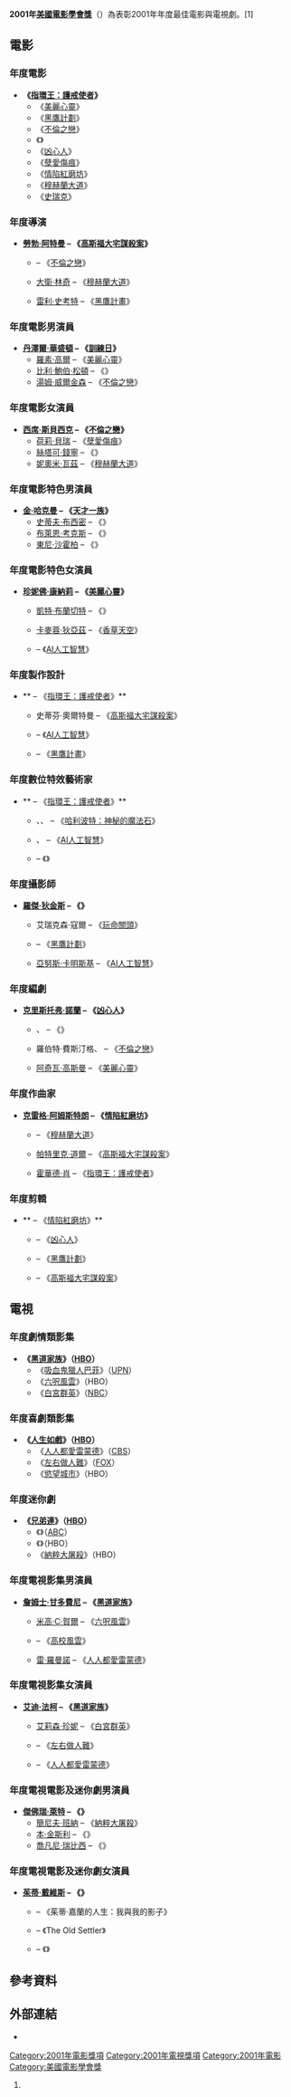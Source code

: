 **2001年[美國電影學會獎](https://zh.wikipedia.org/wiki/美國電影學會 "wikilink")**（）為表彰2001年年度最佳電影與電視劇。\[1\]

## 電影

### 年度電影

  - **《[指環王：護戒使者](https://zh.wikipedia.org/wiki/指環王：護戒使者 "wikilink")》**
      - 《[美麗心靈](https://zh.wikipedia.org/wiki/美麗心靈 "wikilink")》
      - 《[黑鷹計劃](../Page/黑鷹計劃.md "wikilink")》
      - 《[不倫之戀](https://zh.wikipedia.org/wiki/不倫之戀 "wikilink")》
      - 《》
      - 《[凶心人](../Page/凶心人.md "wikilink")》
      - 《[孽愛傷痕](../Page/孽愛傷痕.md "wikilink")》
      - 《[情陷紅磨坊](../Page/情陷紅磨坊.md "wikilink")》
      - 《[穆赫蘭大道](https://zh.wikipedia.org/wiki/穆赫蘭大道_\(電影\) "wikilink")》
      - 《[史瑞克](../Page/史瑞克.md "wikilink")》

### 年度導演

  - **[勞勃·阿特曼](../Page/勞勃·阿特曼.md "wikilink") –
    《[高斯福大宅謀殺案](../Page/高斯福大宅謀殺案.md "wikilink")》**
      - – 《[不倫之戀](https://zh.wikipedia.org/wiki/不倫之戀 "wikilink")》

      - [大衛·林奇](https://zh.wikipedia.org/wiki/大衛·林奇 "wikilink") –
        《[穆赫蘭大道](https://zh.wikipedia.org/wiki/穆赫蘭大道_\(電影\) "wikilink")》

      - [雷利·史考特](../Page/雷利·史考特.md "wikilink") –
        《[黑鷹計畫](https://zh.wikipedia.org/wiki/黑鷹計畫 "wikilink")》

### 年度電影男演員

  - **[丹澤爾·華盛頓](https://zh.wikipedia.org/wiki/丹澤爾·華盛頓 "wikilink") –
    《[訓練日](https://zh.wikipedia.org/wiki/訓練日 "wikilink")》**
      - [羅素·高爾](../Page/羅素·高爾.md "wikilink") –
        《[美麗心靈](https://zh.wikipedia.org/wiki/美麗心靈 "wikilink")》
      - [比利·鮑伯·松頓](../Page/比利·鮑伯·松頓.md "wikilink") – 《》
      - [湯姆·威爾金森](../Page/湯姆·威爾金森.md "wikilink") –
        《[不倫之戀](https://zh.wikipedia.org/wiki/不倫之戀 "wikilink")》

### 年度電影女演員

  - **[西席·斯貝西克](../Page/西席·斯貝西克.md "wikilink") –
    《[不倫之戀](https://zh.wikipedia.org/wiki/不倫之戀 "wikilink")》**
      - [荷莉·貝瑞](../Page/荷莉·貝瑞.md "wikilink") –
        《[孽愛傷痕](../Page/孽愛傷痕.md "wikilink")》
      - [絲塔可·錢寧](https://zh.wikipedia.org/wiki/絲塔可·錢寧 "wikilink") – 《》
      - [妮奧米·瓦茲](https://zh.wikipedia.org/wiki/妮奧米·瓦茲 "wikilink") –
        《[穆赫蘭大道](https://zh.wikipedia.org/wiki/穆赫蘭大道_\(電影\) "wikilink")》

### 年度電影特色男演員

  - **[金·哈克曼](../Page/金·哈克曼.md "wikilink") –
    《[天才一族](../Page/天才一族.md "wikilink")》**
      - [史蒂夫·布西密](../Page/史蒂夫·布西密.md "wikilink") – 《》
      - [布萊恩·考克斯](../Page/布萊恩·考克斯_\(演員\).md "wikilink") – 《》
      - [東尼·沙霍柏](https://zh.wikipedia.org/wiki/東尼·沙霍柏 "wikilink") – 《》

### 年度電影特色女演員

  - **[珍妮佛·康納莉](../Page/珍妮佛·康納莉.md "wikilink") –
    《[美麗心靈](https://zh.wikipedia.org/wiki/美麗心靈 "wikilink")》**
      - [凱特·布蘭切特](https://zh.wikipedia.org/wiki/凱特·布蘭切特 "wikilink") – 《》

      - [卡麥蓉·狄亞茲](../Page/卡麥蓉·狄亞茲.md "wikilink") –
        《[香草天空](../Page/香草天空.md "wikilink")》

      - –
        《[AI人工智慧](https://zh.wikipedia.org/wiki/人工智能_\(電影\) "wikilink")》

### 年度製作設計

  - ** –
    《[指環王：護戒使者](https://zh.wikipedia.org/wiki/指環王：護戒使者 "wikilink")》**
      - 史蒂芬·奧爾特曼 – 《[高斯福大宅謀殺案](../Page/高斯福大宅謀殺案.md "wikilink")》

      - –
        《[AI人工智慧](https://zh.wikipedia.org/wiki/人工智能_\(電影\) "wikilink")》

      - – 《[黑鷹計畫](https://zh.wikipedia.org/wiki/黑鷹計畫 "wikilink")》

### 年度數位特效藝術家

  - ** –
    《[指環王：護戒使者](https://zh.wikipedia.org/wiki/指環王：護戒使者 "wikilink")》**
      - 、、 – 《[哈利波特：神秘的魔法石](../Page/哈利波特：神秘的魔法石_\(電影\).md "wikilink")》

      - 、 –
        《[AI人工智慧](https://zh.wikipedia.org/wiki/人工智能_\(電影\) "wikilink")》

      - – 《》

### 年度攝影師

  - **[羅傑·狄金斯](https://zh.wikipedia.org/wiki/羅傑·狄金斯 "wikilink") – 《》**
      - 艾瑞克森·寇爾 – 《[玩命關頭](../Page/玩命關頭.md "wikilink")》

      - – 《[黑鷹計劃](../Page/黑鷹計劃.md "wikilink")》

      - [亞努斯·卡明斯基](../Page/亞努斯·卡明斯基.md "wikilink") –
        《[AI人工智慧](https://zh.wikipedia.org/wiki/人工智能_\(電影\) "wikilink")》

### 年度編劇

  - **[克里斯托弗·諾蘭](https://zh.wikipedia.org/wiki/克里斯托弗·諾蘭 "wikilink") –
    《[凶心人](../Page/凶心人.md "wikilink")》**
      - 、 – 《》

      - 羅伯特·費斯汀格、 –
        《[不倫之戀](https://zh.wikipedia.org/wiki/不倫之戀 "wikilink")》

      - [阿奇瓦·高斯曼](../Page/阿奇瓦·高斯曼.md "wikilink") –
        《[美麗心靈](https://zh.wikipedia.org/wiki/美麗心靈 "wikilink")》

### 年度作曲家

  - **[克雷格·阿姆斯特朗](../Page/克雷格·阿姆斯特朗.md "wikilink") –
    《[情陷紅磨坊](../Page/情陷紅磨坊.md "wikilink")》**
      - –
        《[穆赫蘭大道](https://zh.wikipedia.org/wiki/穆赫蘭大道_\(電影\) "wikilink")》

      - [帕特里克·道爾](https://zh.wikipedia.org/wiki/帕特里克·道爾 "wikilink") –
        《[高斯福大宅謀殺案](../Page/高斯福大宅謀殺案.md "wikilink")》

      - [霍華德·肖](https://zh.wikipedia.org/wiki/霍華德·肖 "wikilink") –
        《[指環王：護戒使者](https://zh.wikipedia.org/wiki/指環王：護戒使者 "wikilink")》

### 年度剪輯

  - ** – 《[情陷紅磨坊](../Page/情陷紅磨坊.md "wikilink")》**
      - – 《[凶心人](../Page/凶心人.md "wikilink")》

      - – 《[黑鷹計劃](../Page/黑鷹計劃.md "wikilink")》

      - – 《[高斯福大宅謀殺案](../Page/高斯福大宅謀殺案.md "wikilink")》

## 電視

### 年度劇情類影集

  - **《[黑道家族](../Page/黑道家族.md "wikilink")》（[HBO](../Page/HBO.md "wikilink")）**
      - 《[吸血鬼獵人巴菲](https://zh.wikipedia.org/wiki/吸血鬼獵人巴菲 "wikilink")》（[UPN](https://zh.wikipedia.org/wiki/聯合派拉蒙電視網 "wikilink")）
      - 《[六呎風雲](../Page/六呎風雲.md "wikilink")》（HBO）
      - 《[白宮群英](https://zh.wikipedia.org/wiki/白宮群英 "wikilink")》（[NBC](https://zh.wikipedia.org/wiki/全國廣播公司 "wikilink")）

### 年度喜劇類影集

  - **《[人生如戲](../Page/人生如戲.md "wikilink")》（[HBO](../Page/HBO.md "wikilink")）**
      - 《[人人都愛雷蒙德](https://zh.wikipedia.org/wiki/人人都愛雷蒙德 "wikilink")》（[CBS](../Page/CBS_\(電視網\).md "wikilink")）
      - 《[左右做人難](https://zh.wikipedia.org/wiki/左右做人難 "wikilink")》（[FOX](../Page/福斯廣播公司.md "wikilink")）
      - 《[慾望城市](../Page/慾望城市.md "wikilink")》（HBO）

### 年度迷你劇

  - **《[兄弟連](https://zh.wikipedia.org/wiki/兄弟連 "wikilink")》（[HBO](../Page/HBO.md "wikilink")）**
      - 《》（[ABC](https://zh.wikipedia.org/wiki/美國廣播公司 "wikilink")）
      - 《》（HBO）
      - 《[納粹大屠殺](https://zh.wikipedia.org/wiki/納粹大屠殺 "wikilink")》（HBO）

### 年度電視影集男演員

  - **[詹姆士·甘多費尼](../Page/詹姆士·甘多費尼.md "wikilink") –
    《[黑道家族](../Page/黑道家族.md "wikilink")》**
      - [米高·C·賀爾](https://zh.wikipedia.org/wiki/米高·C·賀爾 "wikilink") –
        《[六呎風雲](../Page/六呎風雲.md "wikilink")》

      - – 《[高校風雲](../Page/高校風雲_\(電視劇\).md "wikilink")》

      - [雷·羅曼諾](../Page/雷·羅曼諾.md "wikilink") –
        《[人人都愛雷蒙德](https://zh.wikipedia.org/wiki/人人都愛雷蒙德 "wikilink")》

### 年度電視影集女演員

  - **[艾迪·法柯](../Page/艾迪·法柯.md "wikilink") –
    《[黑道家族](../Page/黑道家族.md "wikilink")》**
      - [艾莉森·珍妮](../Page/艾莉森·珍妮.md "wikilink") –
        《[白宮群英](https://zh.wikipedia.org/wiki/白宮群英 "wikilink")》

      - – 《[左右做人難](https://zh.wikipedia.org/wiki/左右做人難 "wikilink")》

      - – 《[人人都愛雷蒙德](https://zh.wikipedia.org/wiki/人人都愛雷蒙德 "wikilink")》

### 年度電視電影及迷你劇男演員

  - **[傑佛瑞·萊特](https://zh.wikipedia.org/wiki/傑佛瑞·萊特 "wikilink") – 《》**
      - [簡尼夫·班納](../Page/簡尼夫·班納.md "wikilink") –
        《[納粹大屠殺](https://zh.wikipedia.org/wiki/納粹大屠殺 "wikilink")》
      - [本·金斯利](../Page/本·金斯利.md "wikilink") – 《》
      - [喬凡尼·瑞比西](https://zh.wikipedia.org/wiki/喬凡尼·瑞比西 "wikilink") – 《》

### 年度電視電影及迷你劇女演員

  - **[茱蒂·戴維斯](https://zh.wikipedia.org/wiki/茱蒂·戴維斯 "wikilink") – 《》**
      - – 《茱蒂·嘉蘭的人生：我與我的影子》

      - – 《The Old Settler》

      - – 《》

## 參考資料

## 外部連結

  -
[Category:2001年電影獎項](https://zh.wikipedia.org/wiki/Category:2001年電影獎項 "wikilink")
[Category:2001年電視獎項](https://zh.wikipedia.org/wiki/Category:2001年電視獎項 "wikilink")
[Category:2001年電影](https://zh.wikipedia.org/wiki/Category:2001年電影 "wikilink")
[Category:美國電影學會獎](https://zh.wikipedia.org/wiki/Category:美國電影學會獎 "wikilink")

1.